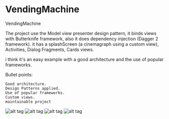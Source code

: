 # VendingMachine
VendingMachine

The project use the Model view presenter design pattern, it binds views with Butterknife framework, also it does dependency injection (Dagger 2 framework).
it has a splashScreen (a cinemagraph using a custom view), Activities, Dialog Fragments, Cards views.

i think it's an easy example with a good architecture and the use of popular frameworks.

Bullet points:

    Good architecture.
    Design Patterns applied.
    Use of popular frameworks.
    Custom views.
    maintainable project
    
![alt tag](https://github.com/ferart/VendingMachine/blob/master/images/vending1.png)
![alt tag](https://github.com/ferart/VendingMachine/blob/master/images/vending2.png)
![alt tag](https://github.com/ferart/VendingMachine/blob/master/images/vending3.png)
![alt tag](https://github.com/ferart/VendingMachine/blob/master/images/vending4.png)


